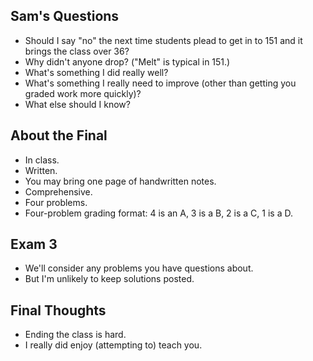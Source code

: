 Sam's Questions
---------------

* Should I say "no" the next time students plead to get in to 151
  and it brings the class over 36?
* Why didn't anyone drop?  ("Melt" is typical in 151.)
* What's something I did really well?
* What's something I really need to improve (other than getting you
  graded work more quickly)?
* What else should I know?

About the Final
---------------

* In class.
* Written.
* You may bring one page of handwritten notes.
* Comprehensive.
* Four problems.
* Four-problem grading format: 4 is an A, 3 is a B, 2 is a C, 1 is a D.

Exam 3
------

* We'll consider any problems you have questions about.  
* But I'm unlikely to keep solutions posted.

Final Thoughts
--------------

* Ending the class is hard.
* I really did enjoy (attempting to) teach you.

